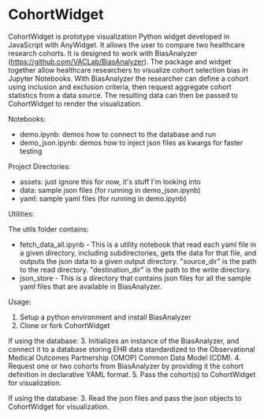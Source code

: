 # CohortWidget
CohortWidget is prototype visualization Python widget developed in JavaScript with AnyWidget. It allows the user to compare two healthcare research cohorts. It is designed to work with BiasAnalyzer (https://github.com/VACLab/BiasAnalyzer). The package and widget together allow healthcare researchers to visualize cohort selection bias in Jupyter Notebooks. With BiasAnalyzer the researcher can define a cohort using inclusion and exclusion criteria, then request aggregate cohort statistics from a data source. The resulting data can then be passed to CohortWidget to render the visualization. 

Notebooks:
* demo.ipynb: demos how to connect to the database and run
* demo_json.ipynb: demos how to inject json files as kwargs for faster testing

Project Directories:
* assets: just ignore this for now, it's stuff I'm looking into
* data: sample json files (for running in demo_json.ipynb)
* yaml: sample yaml files (for running in demo.ipynb)

Utilities:

The utils folder contains:
* fetch_data_all.ipynb - This is a utility notebook that read each yaml file in a given directory, including subdirectories, gets the data for that file, and outputs the json data to a given output directory. "source_dir" is the path to the read directory. "destination_dir" is the path to the write directory.
* json_store - This is a directory that contains json files for all the sample yaml files that are available in BiasAnalyzer. 

Usage:
1. Setup a python environment and install BiasAnalyzer
2. Clone or fork CohortWidget

If using the database:
3. Initializes an instance of the BiasAnalyzer, and connect it to a database storing EHR data standardized to the Observational Medical Outcomes Partnership (OMOP) Common Data Model (CDM).
4. Request one or two cohorts from BiasAnalyzer by providing it the cohort definition in declarative YAML format.
5. Pass the cohort(s) to CohortWidget for visualization.

If using the database:
3. Read the json files and pass the json objects to CohortWidget for visualization.
